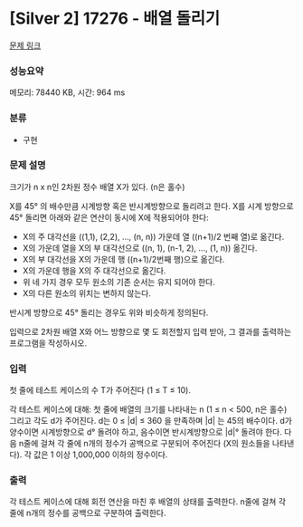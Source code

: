 # [Silver 2] 17276 - 배열 돌리기

[문제 링크](https://www.acmicpc.net/problem/17276)

### 성능요약
메모리: 78440 KB, 시간: 964 ms

### 분류
- 구현

### 문제 설명
크기가 n x n인 2차원 정수 배열 X가 있다. (n은 홀수)

X를 45° 의 배수만큼 시계방향 혹은 반시계방향으로 돌리려고 한다. X를 시계 방향으로 45° 돌리면 아래와 같은 연산이 동시에 X에 적용되어야 한다:

- X의 주 대각선을 ((1,1), (2,2), …, (n, n)) 가운데 열 ((n+1)/2 번째 열)로 옮긴다.
- X의 가운데 열을 X의 부 대각선으로 ((n, 1), (n-1, 2), …, (1, n)) 옮긴다. 
- X의 부 대각선을 X의 가운데 행 ((n+1)/2번째 행)으로 옮긴다.
- X의 가운데 행을 X의 주 대각선으로 옮긴다.
- 위 네 가지 경우 모두 원소의 기존 순서는 유지 되어야 한다.
- X의 다른 원소의 위치는 변하지 않는다.

반시계 방향으로 45° 돌리는 경우도 위와 비슷하게 정의된다.

입력으로 2차원 배열 X와 어느 방향으로 몇 도 회전할지 입력 받아, 그 결과를 출력하는 프로그램을 작성하시오.

### 입력
첫 줄에 테스트 케이스의 수 T가 주어진다 (1 ≤ T ≤ 10).

각 테스트 케이스에 대해: 첫 줄에 배열의 크기를 나타내는 n (1 ≤ n < 500, n은 홀수) 그리고 각도 d가 주어진다. d는 0 ≤ |d| ≤ 360 을 만족하며 |d| 는 45의 배수이다. d가 양수이면 시계방향으로 d° 돌려야 하고, 음수이면 반시계방향으로 |d|° 돌려야 한다. 다음 n줄에 걸쳐 각 줄에 n개의 정수가 공백으로 구분되어 주어진다 (X의 원소들을 나타낸다). 각 값은 1 이상 1,000,000 이하의 정수이다.

### 출력
각 테스트 케이스에 대해 회전 연산을 마친 후 배열의 상태를 출력한다. n줄에 걸쳐 각 줄에 n개의 정수를 공백으로 구분하여 출력한다. 